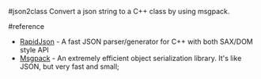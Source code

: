 #json2class
Convert a json string to a C++ class by using msgpack. 

#reference
* [RapidJson](https://github.com/miloyip/rapidjson) - A fast JSON parser/generator for C++ with both SAX/DOM style API
* [Msgpack](https://github.com/msgpack/msgpack-c) - An extremely efficient object serialization library. It's like JSON, but very fast and small;
